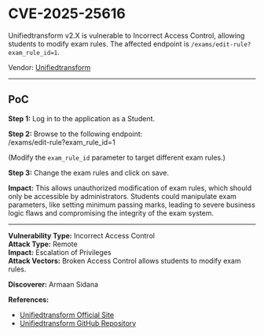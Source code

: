 # CVE-2025-25616

Unifiedtransform v2.X is vulnerable to Incorrect Access Control, allowing students to modify exam rules. The affected endpoint is `/exams/edit-rule?exam_rule_id=1`.  

Vendor: [Unifiedtransform](https://github.com/changeweb/Unifiedtransform)  

---

## PoC

**Step 1:** Log in to the application as a Student.  

**Step 2:** Browse to the following endpoint:  
/exams/edit-rule?exam_rule_id=1

(Modify the `exam_rule_id` parameter to target different exam rules.)

**Step 3:** Change the exam rules and click on save.  

**Impact:** This allows unauthorized modification of exam rules, which should only be accessible by administrators. Students could manipulate exam parameters, like setting minimum passing marks, leading to severe business logic flaws and compromising the integrity of the exam system.  

---

**Vulnerability Type:** Incorrect Access Control  
**Attack Type:** Remote  
**Impact:** Escalation of Privileges  
**Attack Vectors:** Broken Access Control allows students to modify exam rules.  

**Discoverer:** Armaan Sidana  

**References:**  
- [Unifiedtransform Official Site](http://unifiedtransform.com)  
- [Unifiedtransform GitHub Repository](https://github.com/changeweb/Unifiedtransform)  
